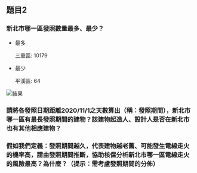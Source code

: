 ## 題目2
### 新北市哪一區發照數量最多、最少？
* 最多

    三重區: 10179

* 最少
    
    平溪區: 64

![結果]()

### 請將各發照日期距離2020/11/1之天數算出（稱：發照期間），新北市哪一區有最長發照期間的建物？該建物起造人、設計人是否在新北市也有其他相應建物？

### 假如我們定義：發照期間越久，代表建物越老舊、可能發生電線走火的機率高，請由發照期間推斷，協助核保分析新北市哪一區電線走火的風險最高？為什麼？（提示：需考慮發照期間的分佈）